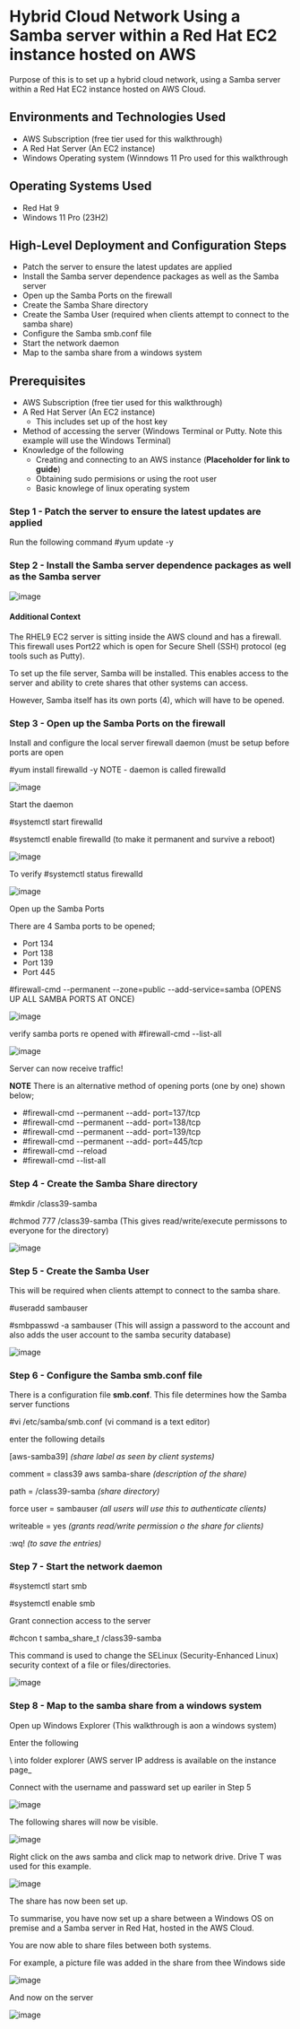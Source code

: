

<h1>Hybrid Cloud Network Using a Samba server within a Red Hat EC2 instance hosted on AWS</h1>
Purpose of this is to set up a hybrid cloud network, using a Samba server within a Red Hat EC2 instance  hosted on AWS Cloud.<br />




<h2>Environments and Technologies Used</h2>

- AWS Subscription (free tier used for this walkthrough)
- A Red Hat Server (An EC2 instance)
- Windows Operating system (Winndows 11 Pro used for this walkthrough
  

<h2>Operating Systems Used </h2>

- Red Hat 9
- Windows 11 Pro (23H2)

<h2>High-Level Deployment and Configuration Steps</h2>

- Patch the server to ensure the latest updates are applied
- Install the Samba server dependence packages as well as the Samba server
- Open up the Samba Ports on the firewall
- Create the Samba Share directory
- Create the Samba User (required when clients attempt to connect to the samba share)
- Configure the Samba smb.conf file
- Start the network daemon
- Map to the samba share from a windows system


<h2>Prerequisites</h2>

- AWS Subscription (free tier used for this walkthrough)
- A Red Hat Server (An EC2 instance)
  - This includes set up of the host key
- Method of accessing the server (Windows Terminal or Putty. Note this example will use the Windows Terminal)
- Knowledge of the following
  - Creating and connecting to an AWS instance (**Placeholder for link to guide**)
  - Obtaining sudo permisions or using the root user
  - Basic knowlege of linux operating system


<h3>Step 1 - Patch the server to ensure the latest updates are applied</h3>

Run the following command
#yum update -y

<h3>Step 2 - Install the Samba server dependence packages as well as the Samba server</h3>

![image](https://github.com/EmmanuelAOlu/hybridcloud-aws--rhel9-samba/assets/173094278/d735ea1e-7c7d-427d-ab4f-06cfc624f56b)

<h4>Additional Context</h4>

The RHEL9 EC2 server is sitting inside the AWS clound and has a firewall. This firewall uses Port22 which is open for Secure Shell (SSH) protocol (eg tools such as Putty).

To set up the file server, Samba will be installed. This enables access to the server and ability to crete shares that other systems can access.

However, Samba itself has its own ports (4), which will have to be opened.

<h3>Step 3 - Open up the Samba Ports on the firewall</h3>

Install and configure the local server firewall daemon (must be setup before ports are open

#yum install firewalld -y                       NOTE - daemon is called firewalld

![image](https://github.com/EmmanuelAOlu/hybridcloud-aws--rhel9-samba/assets/173094278/ade3280f-bb14-4579-9b88-5b7d083e4dcb)

Start the daemon

#systemctl start firewalld

#systemctl enable firewalld  (to make it permanent and survive a reboot)

![image](https://github.com/EmmanuelAOlu/hybridcloud-aws--rhel9-samba/assets/173094278/f5723a43-dcc3-4d42-a35a-2556466360f2)

To verify #systemctl status firewalld 

![image](https://github.com/EmmanuelAOlu/hybridcloud-aws--rhel9-samba/assets/173094278/62f48506-3d5b-4c5c-8411-ebc9f76615ca)

Open up the Samba Ports

There are 4 Samba ports to be opened;
- Port 134
- Port 138
- Port 139
- Port 445

#firewall-cmd --permanent --zone=public --add-service=samba  (OPENS UP ALL SAMBA PORTS AT ONCE)

![image](https://github.com/EmmanuelAOlu/hybridcloud-aws--rhel9-samba/assets/173094278/d01ed948-16b3-4547-8fc8-9e255e3cf1b4)

verify samba ports re opened with 
#firewall-cmd --list-all

![image](https://github.com/EmmanuelAOlu/hybridcloud-aws--rhel9-samba/assets/173094278/e9ddb737-5ba4-4f71-8e8a-fe5487b8e58c)

Server can now receive traffic!

**NOTE** There is an alternative method of opening ports (one by one) shown below;
- #firewall-cmd --permanent --add- port=137/tcp
- #firewall-cmd --permanent --add- port=138/tcp
- #firewall-cmd --permanent --add- port=139/tcp
- #firewall-cmd --permanent --add- port=445/tcp
- #firewall-cmd --reload
- #firewall-cmd --list-all


<h3>Step 4 - Create the Samba Share directory</h3>

#mkdir /class39-samba

#chmod 777 /class39-samba      (This gives read/write/execute permissons to everyone for the directory)

![image](https://github.com/EmmanuelAOlu/hybridcloud-aws--rhel9-samba/assets/173094278/ab0e45dc-2852-4922-a498-8fa4a0c0fe20)

<h3>Step 5 - Create the Samba User</h3>

This will be required when clients attempt to connect to the samba share.

#useradd sambauser

#smbpasswd -a sambauser      (This will assign a password to the account and also adds the user account to the samba security database)

![image](https://github.com/EmmanuelAOlu/hybridcloud-aws--rhel9-samba/assets/173094278/a585a96d-bd77-4ff2-b8f3-23551fece578)

<h3>Step 6 - Configure the Samba smb.conf file</h3>

There is a configuration file **smb.conf**. This file determines how the Samba server functions

#vi /etc/samba/smb.conf               (vi command is a text editor)

enter the following details 




[aws-samba39]                          _(share label as seen by client systems)_

comment = class39 aws samba-share      _(description of the share)_

path = /class39-samba                  _(share directory)_

force user = sambauser                 _(all users will use this to authenticate clients)_

writeable = yes                        _(grants read/write permission o the share for clients)_

:wq!                       _(to save the entries)_




<h3>Step 7 - Start the network daemon</h3>

#systemctl start smb

#systemctl enable smb


Grant connection access to the server


#chcon t samba_share_t /class39-samba

This command is used to change the SELinux (Security-Enhanced Linux) security context of a file or files/directories.


![image](https://github.com/EmmanuelAOlu/hybridcloud-aws--rhel9-samba/assets/173094278/38a7aed1-71de-4503-81ce-98aea069bf9c)


<h3>Step 8 - Map to the samba share from a windows system</h3>


Open up Windows Explorer (This walkthrough is aon a windows system)

Enter the following 

\\<public IP of Samba Server> into folder explorer        (AWS server IP address is available on the instance page_

Connect with the username and passward set up eariler in Step 5

![image](https://github.com/EmmanuelAOlu/hybridcloud-aws--rhel9-samba/assets/173094278/f33a2346-da0d-442d-82a9-0d3a27efa610)

The following shares will now be visible.

![image](https://github.com/EmmanuelAOlu/hybridcloud-aws--rhel9-samba/assets/173094278/b171cc7d-5465-4399-99b4-1f4b1aaff75a)


Right click on the aws samba and click  map to network drive. Drive T was used for this example.


![image](https://github.com/EmmanuelAOlu/hybridcloud-aws--rhel9-samba/assets/173094278/3cbcf9d0-01b2-4e9f-9705-aa9818eaf962)


The share has now been set up.

To summarise, you have now set up a share between a Windows OS on premise and a Samba server in Red Hat, hosted in the AWS Cloud.

You are now able to share files between both systems. 

For example, a picture file was added in the share from thee Windows side

![image](https://github.com/EmmanuelAOlu/hybridcloud-aws--rhel9-samba/assets/173094278/26578212-7c54-45ca-958d-234cb606aaf8)


And now on the server

![image](https://github.com/EmmanuelAOlu/hybridcloud-aws--rhel9-samba/assets/173094278/e3f5dd03-3fd1-4d25-969c-2f6c0e86767b)


